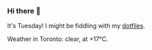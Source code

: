 ### Hi there :wave:

It's Tuesday! I might be fiddling with my [dotfiles](https://github.com/bewuethr/dotfiles).

Weather in Toronto: clear, at +17°C.
